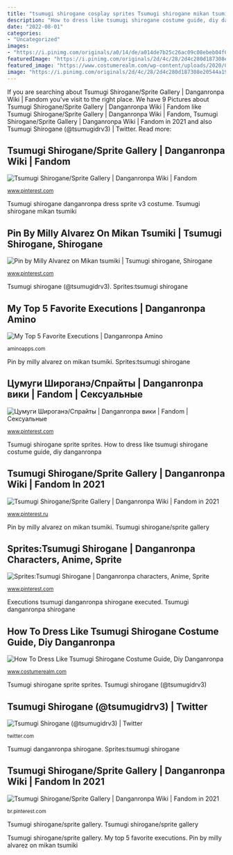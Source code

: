 ```yaml
---
title: "tsumugi shirogane cosplay sprites Tsumugi shirogane mikan tsumiki"
description: "How to dress like tsumugi shirogane costume guide, diy danganronpa"
date: "2022-08-01"
categories:
- "Uncategorized"
images:
- "https://i.pinimg.com/originals/a0/14/de/a014de7b25c26ac09c08ebeb04f0e29f.png"
featuredImage: "https://i.pinimg.com/originals/2d/4c/28/2d4c280d187308e20544a19ca44b37b0.png"
featured_image: "https://www.costumerealm.com/wp-content/uploads/2020/01/575-5754963_danganronpa-v3-tsumugi-shirogane-fullbody-sprite-13-fire.jpg"
image: "https://i.pinimg.com/originals/2d/4c/28/2d4c280d187308e20544a19ca44b37b0.png"
---
```


If you are searching about Tsumugi Shirogane/Sprite Gallery | Danganronpa Wiki | Fandom you've visit to the right place. We have 9 Pictures about Tsumugi Shirogane/Sprite Gallery | Danganronpa Wiki | Fandom like Tsumugi Shirogane/Sprite Gallery | Danganronpa Wiki | Fandom, Tsumugi Shirogane/Sprite Gallery | Danganronpa Wiki | Fandom in 2021 and also Tsumugi Shirogane (@tsumugidrv3) | Twitter. Read more:

## Tsumugi Shirogane/Sprite Gallery | Danganronpa Wiki | Fandom

![Tsumugi Shirogane/Sprite Gallery | Danganronpa Wiki | Fandom](https://i.pinimg.com/originals/2d/4c/28/2d4c280d187308e20544a19ca44b37b0.png "Tsumugi shirogane/sprite gallery")

<small>www.pinterest.com</small>

Tsumugi shirogane danganronpa dress sprite v3 costume. Tsumugi shirogane mikan tsumiki

## Pin By Milly Alvarez On Mikan Tsumiki | Tsumugi Shirogane, Shirogane

![Pin by Milly Alvarez on Mikan tsumiki | Tsumugi shirogane, Shirogane](https://i.pinimg.com/originals/d3/ee/9a/d3ee9a1f5cafc77d1da1e56a5b37369f.jpg "Tsumugi shirogane/sprite gallery")

<small>www.pinterest.com</small>

Tsumugi shirogane (@tsumugidrv3). Sprites:tsumugi shirogane

## My Top 5 Favorite Executions | Danganronpa Amino

![My Top 5 Favorite Executions | Danganronpa Amino](https://pm1.narvii.com/6385/8446428437d33b918c8c3c4abf53278968c761bc_hq.jpg "Tsumugi shirogane/sprite gallery")

<small>aminoapps.com</small>

Pin by milly alvarez on mikan tsumiki. Sprites:tsumugi shirogane

## Цумуги Широганэ/Спрайты | Danganronpa вики | Fandom | Сексуальные

![Цумуги Широганэ/Спрайты | Danganronpa вики | Fandom | Сексуальные](https://i.pinimg.com/736x/24/45/f5/2445f5d118c0cf549bbe6accad3e24ac.jpg "Sprites tsumugi v3 danganronpa shirogane characters iruma sprite miu rantaro busts spoilers dr amami sora happy wikia visit kin reblog")

<small>www.pinterest.com</small>

Tsumugi shirogane sprite sprites. How to dress like tsumugi shirogane costume guide, diy danganronpa

## Tsumugi Shirogane/Sprite Gallery | Danganronpa Wiki | Fandom In 2021

![Tsumugi Shirogane/Sprite Gallery | Danganronpa Wiki | Fandom in 2021](https://i.pinimg.com/736x/a0/14/de/a014de7b25c26ac09c08ebeb04f0e29f.jpg "Tsumugi shirogane mikan tsumiki")

<small>www.pinterest.ru</small>

Pin by milly alvarez on mikan tsumiki. Tsumugi shirogane/sprite gallery

## Sprites:Tsumugi Shirogane | Danganronpa Characters, Anime, Sprite

![Sprites:Tsumugi Shirogane | Danganronpa characters, Anime, Sprite](https://i.pinimg.com/originals/b4/1a/05/b41a05af99a31eb20f8bb11ad1feddef.png "Tsumugi shirogane sprite monokuma dangan ronpa kaede mastermind rpdanganronpachat")

<small>www.pinterest.com</small>

Executions tsumugi danganronpa shirogane executed. Tsumugi danganronpa shirogane

## How To Dress Like Tsumugi Shirogane Costume Guide, Diy Danganronpa

![How To Dress Like Tsumugi Shirogane Costume Guide, Diy Danganronpa](https://www.costumerealm.com/wp-content/uploads/2020/01/575-5754963_danganronpa-v3-tsumugi-shirogane-fullbody-sprite-13-fire.jpg "Tsumugi shirogane sprite monokuma dangan ronpa kaede mastermind rpdanganronpachat")

<small>www.costumerealm.com</small>

Tsumugi shirogane sprite sprites. Tsumugi shirogane (@tsumugidrv3)

## Tsumugi Shirogane (@tsumugidrv3) | Twitter

![Tsumugi Shirogane (@tsumugidrv3) | Twitter](https://pbs.twimg.com/profile_images/811377468800110593/VoQ22dnF_400x400.jpg "Tsumugi shirogane danganronpa dress sprite v3 costume")

<small>twitter.com</small>

Tsumugi danganronpa shirogane. Sprites:tsumugi shirogane

## Tsumugi Shirogane/Sprite Gallery | Danganronpa Wiki | Fandom In 2021

![Tsumugi Shirogane/Sprite Gallery | Danganronpa Wiki | Fandom in 2021](https://i.pinimg.com/originals/a0/14/de/a014de7b25c26ac09c08ebeb04f0e29f.png "Tsumugi shirogane danganronpa dress sprite v3 costume")

<small>br.pinterest.com</small>

Tsumugi shirogane/sprite gallery. Tsumugi shirogane/sprite gallery

Tsumugi shirogane/sprite gallery. My top 5 favorite executions. Pin by milly alvarez on mikan tsumiki
